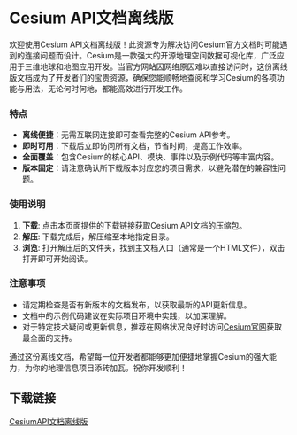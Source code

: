 # Cesium API文档离线版

欢迎使用Cesium API文档离线版！此资源专为解决访问Cesium官方文档时可能遇到的连接问题而设计。Cesium是一款强大的开源地理空间数据可视化库，广泛应用于三维地球和地图应用开发。当官方网站因网络原因难以直接访问时，这份离线版文档成为了开发者们的宝贵资源，确保您能顺畅地查阅和学习Cesium的各项功能与用法，无论何时何地，都能高效进行开发工作。

### 特点

- **离线便捷**：无需互联网连接即可查看完整的Cesium API参考。
- **即时可用**：下载后立即访问所有文档，节省时间，提高工作效率。
- **全面覆盖**：包含Cesium的核心API、模块、事件以及示例代码等丰富内容。
- **版本固定**：请注意确认所下载版本对应您的项目需求，以避免潜在的兼容性问题。

### 使用说明

1. **下载**: 点击本页面提供的下载链接获取Cesium API文档的压缩包。
2. **解压**: 下载完成后，解压缩至本地指定目录。
3. **浏览**: 打开解压后的文件夹，找到主文档入口（通常是一个HTML文件），双击打开即可开始阅读。

### 注意事项

- 请定期检查是否有新版本的文档发布，以获取最新的API更新信息。
- 文档中的示例代码建议在实际项目环境中实践，以加深理解。
- 对于特定技术疑问或更新信息，推荐在网络状况良好时访问[Cesium官网](注意：此处按要求不应出现链接)获取最全面的支持。

通过这份离线文档，希望每一位开发者都能够更加便捷地掌握Cesium的强大能力，为你的地理信息项目添砖加瓦。祝你开发顺利！

## 下载链接

[CesiumAPI文档离线版](https://pan.quark.cn/s/2b74d0d8b82d)